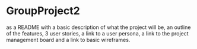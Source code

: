 # GroupProject2
as a README with a basic description of what the project will be, an outline of the features, 3 user stories, a link to a user persona, a link to the project management board and a link to basic wireframes.
